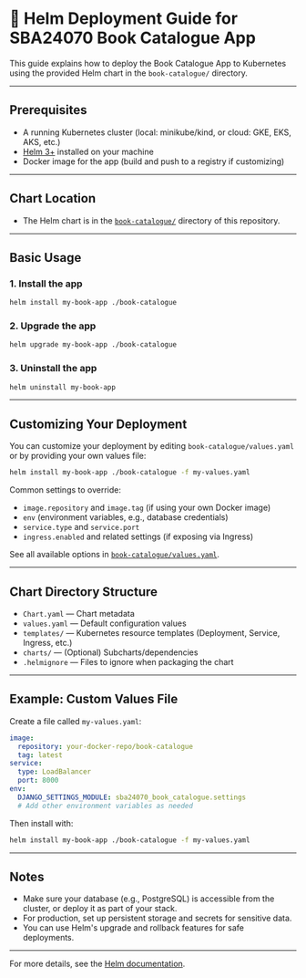 # 🚢 Helm Deployment Guide for SBA24070 Book Catalogue App

This guide explains how to deploy the Book Catalogue App to Kubernetes using the provided Helm chart in the `book-catalogue/` directory.

---

## Prerequisites
- A running Kubernetes cluster (local: minikube/kind, or cloud: GKE, EKS, AKS, etc.)
- [Helm 3+](https://helm.sh/) installed on your machine
- Docker image for the app (build and push to a registry if customizing)

---

## Chart Location
- The Helm chart is in the [`book-catalogue/`](./book-catalogue/) directory of this repository.

---

## Basic Usage

### 1. Install the app
```sh
helm install my-book-app ./book-catalogue
```

### 2. Upgrade the app
```sh
helm upgrade my-book-app ./book-catalogue
```

### 3. Uninstall the app
```sh
helm uninstall my-book-app
```

---

## Customizing Your Deployment

You can customize your deployment by editing `book-catalogue/values.yaml` or by providing your own values file:

```sh
helm install my-book-app ./book-catalogue -f my-values.yaml
```

Common settings to override:
- `image.repository` and `image.tag` (if using your own Docker image)
- `env` (environment variables, e.g., database credentials)
- `service.type` and `service.port`
- `ingress.enabled` and related settings (if exposing via Ingress)

See all available options in [`book-catalogue/values.yaml`](./book-catalogue/values.yaml).

---

## Chart Directory Structure
- `Chart.yaml` — Chart metadata
- `values.yaml` — Default configuration values
- `templates/` — Kubernetes resource templates (Deployment, Service, Ingress, etc.)
- `charts/` — (Optional) Subcharts/dependencies
- `.helmignore` — Files to ignore when packaging the chart

---

## Example: Custom Values File

Create a file called `my-values.yaml`:
```yaml
image:
  repository: your-docker-repo/book-catalogue
  tag: latest
service:
  type: LoadBalancer
  port: 8000
env:
  DJANGO_SETTINGS_MODULE: sba24070_book_catalogue.settings
  # Add other environment variables as needed
```
Then install with:
```sh
helm install my-book-app ./book-catalogue -f my-values.yaml
```

---

## Notes
- Make sure your database (e.g., PostgreSQL) is accessible from the cluster, or deploy it as part of your stack.
- For production, set up persistent storage and secrets for sensitive data.
- You can use Helm's upgrade and rollback features for safe deployments.

---

For more details, see the [Helm documentation](https://helm.sh/docs/). 